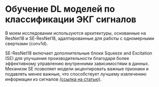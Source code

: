 # Обучение DL моделей по классификации ЭКГ сигналов
В моем исследовании используются архитектуры, основанные на ResNet18 и SE-ResNet18, адаптированные для работы с одномерными свертками (conv1d). 

SE-ResNet18 включает дополнительные блоки Squeeze and Excitation (SE) для улучшения производительности благодаря более эффективному управлению внутренними зависимостями в данных. Механизм SE позволяет модели акцентировать важные признаки и подавлять менее важные, что способствует лучшему извлечению информации из сигналов
[(cсылка на статью)](https://ieeexplore.ieee.org/abstract/document/9344409).
